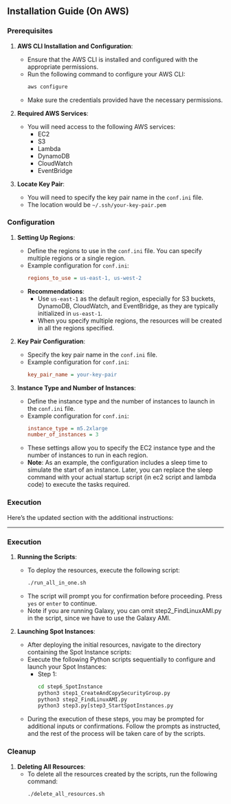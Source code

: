 
## Installation Guide (On AWS)

### Prerequisites

1. **AWS CLI Installation and Configuration**:
   - Ensure that the AWS CLI is installed and configured with the appropriate permissions.
   - Run the following command to configure your AWS CLI:
     ```bash
     aws configure
     ```
   - Make sure the credentials provided have the necessary permissions.

2. **Required AWS Services**:
   - You will need access to the following AWS services:
     - EC2
     - S3
     - Lambda
     - DynamoDB
     - CloudWatch
     - EventBridge

3. **Locate Key Pair**:
   - You will need to specify the key pair name in the `conf.ini` file.
   - The location would be `~/.ssh/your-key-pair.pem`

### Configuration

1. **Setting Up Regions**:
   - Define the regions to use in the `conf.ini` file. You can specify multiple regions or a single region.
   - Example configuration for `conf.ini`:
     ```ini
     regions_to_use = us-east-1, us-west-2
     ```
   - **Recommendations**:
     - Use `us-east-1` as the default region, especially for S3 buckets, DynamoDB, CloudWatch, and EventBridge, as they are typically initialized in `us-east-1`.
     - When you specify multiple regions, the resources will be created in all the regions specified.

2. **Key Pair Configuration**:
   - Specify the key pair name in the `conf.ini` file.
   - Example configuration for `conf.ini`:
     ```ini
     key_pair_name = your-key-pair
     ```

3. **Instance Type and Number of Instances**:
   - Define the instance type and the number of instances to launch in the `conf.ini` file.
   - Example configuration for `conf.ini`:
     ```ini
     instance_type = m5.2xlarge
     number_of_instances = 3
     ```
   - These settings allow you to specify the EC2 instance type and the number of instances to run in each region.
   - **Note**: As an example, the configuration includes a sleep time to simulate the start of an instance. Later, you can replace the sleep command with your actual startup script (in ec2 script and lambda code) to execute the tasks required.

### Execution

Here’s the updated section with the additional instructions:

---

### Execution

1. **Running the Scripts**:
   - To deploy the resources, execute the following script:
     ```bash
     ./run_all_in_one.sh
     ```
   - The script will prompt you for confirmation before proceeding. Press `yes` or `enter` to continue.
   - Note if you are running Galaxy, you can omit step2_FindLinuxAMI.py in the script, since we have to use the Galaxy AMI.

2. **Launching Spot Instances**:
   - After deploying the initial resources, navigate to the directory containing the Spot Instance scripts:
   - Execute the following Python scripts sequentially to configure and launch your Spot Instances:
     - Step 1:
       ```bash
       cd step6_SpotInstance
       python3 step1_CreateAndCopySecurityGroup.py         
       python3 step2_FindLinuxAMI.py
       python3 step3.py[step3_StartSpotInstances.py
       ```
   - During the execution of these steps, you may be prompted for additional inputs or confirmations. Follow the prompts as instructed, and the rest of the process will be taken care of by the scripts.

### Cleanup

1. **Deleting All Resources**:
   - To delete all the resources created by the scripts, run the following command:
     ```bash
     ./delete_all_resources.sh
     ```
